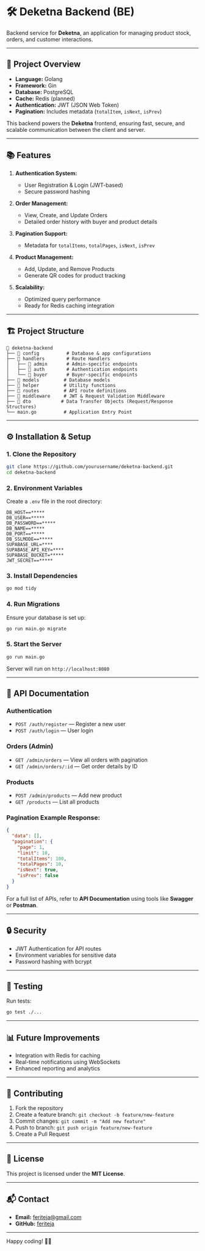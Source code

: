 # 🛠️ **Deketna Backend (BE)**

Backend service for **Deketna**, an application for managing product stock, orders, and customer interactions.

---

## 🚀 **Project Overview**

- **Language:** Golang
- **Framework:** Gin
- **Database:** PostgreSQL
- **Cache:** Redis (planned)
- **Authentication:** JWT (JSON Web Token)
- **Pagination:** Includes metadata (`totalItem`, `isNext`, `isPrev`)

This backend powers the **Deketna** frontend, ensuring fast, secure, and scalable communication between the client and server.

---

## 📚 **Features**

1. **Authentication System:**

   - User Registration & Login (JWT-based)
   - Secure password hashing

2. **Order Management:**

   - View, Create, and Update Orders
   - Detailed order history with buyer and product details

3. **Pagination Support:**

   - Metadata for `totalItems`, `totalPages`, `isNext`, `isPrev`

4. **Product Management:**

   - Add, Update, and Remove Products
   - Generate QR codes for product tracking

5. **Scalability:**
   - Optimized query performance
   - Ready for Redis caching integration

---

## 🏗️ **Project Structure**

```plaintext
📂 deketna-backend
├── 📁 config          # Database & app configurations
├── 📁 handlers        # Route Handlers
│   ├── 📁 admin       # Admin-specific endpoints
│   ├── 📁 auth        # Authentication endpoints
│   └── 📁 buyer       # Buyer-specific endpoints
├── 📁 models         # Database models
├── 📁 helper         # Utility functions
├── 📁 routes         # API route definitions
├── 📁 middleware     # JWT & Request Validation Middleware
├── 📁 dto           # Data Transfer Objects (Request/Response Structures)
└── main.go          # Application Entry Point
```

---

## ⚙️ **Installation & Setup**

### **1. Clone the Repository**

```bash
git clone https://github.com/yourusername/deketna-backend.git
cd deketna-backend
```

### **2. Environment Variables**

Create a `.env` file in the root directory:

```env
DB_HOST==*****
DB_USER==*****
DB_PASSWORD==*****
DB_NAME==*****
DB_PORT==*****
DB_SSLMODE==*****
SUPABASE_URL=****
SUPABASE_API_KEY=****
SUPABASE_BUCKET=*****
JWT_SECRET==*****
```

### **3. Install Dependencies**

```bash
go mod tidy
```

### **4. Run Migrations**

Ensure your database is set up:

```bash
go run main.go migrate
```

### **5. Start the Server**

```bash
go run main.go
```

Server will run on `http://localhost:8080`

---

## 📑 **API Documentation**

### **Authentication**

- `POST /auth/register` — Register a new user
- `POST /auth/login` — User login

### **Orders (Admin)**

- `GET /admin/orders` — View all orders with pagination
- `GET /admin/orders/:id` — Get order details by ID

### **Products**

- `POST /admin/products` — Add new product
- `GET /products` — List all products

### **Pagination Example Response:**

```json
{
  "data": [],
  "pagination": {
    "page": 1,
    "limit": 10,
    "totalItems": 100,
    "totalPages": 10,
    "isNext": true,
    "isPrev": false
  }
}
```

For a full list of APIs, refer to **API Documentation** using tools like **Swagger** or **Postman**.

---

## 🔒 **Security**

- JWT Authentication for API routes
- Environment variables for sensitive data
- Password hashing with bcrypt

---

## 🧪 **Testing**

Run tests:

```bash
go test ./...
```

---

## 📊 **Future Improvements**

- Integration with Redis for caching
- Real-time notifications using WebSockets
- Enhanced reporting and analytics

---

## 🤝 **Contributing**

1. Fork the repository
2. Create a feature branch: `git checkout -b feature/new-feature`
3. Commit changes: `git commit -m "Add new feature"`
4. Push to branch: `git push origin feature/new-feature`
5. Create a Pull Request

---

## 📝 **License**

This project is licensed under the **MIT License**.

---

## 📬 **Contact**

- **Email:** feriteja@gmail.com
- **GitHub:** [feriteja](https://github.com/feriteja)

---

Happy coding! 🚀✨
